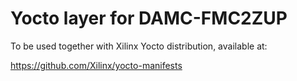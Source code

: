 # Yocto layer for DAMC-FMC2ZUP

To be used together with Xilinx Yocto distribution, available at:

https://github.com/Xilinx/yocto-manifests

